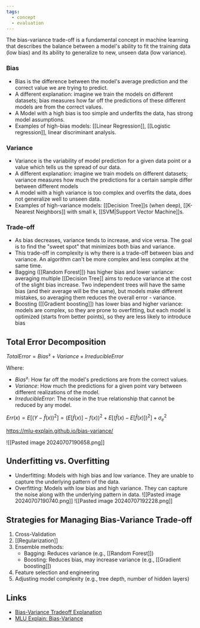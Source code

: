 ```yaml
---
tags:
  - concept
  - evaluation
---
```

The bias-variance trade-off is a fundamental concept in machine learning that describes the balance between a model's ability to fit the training data (low bias) and its ability to generalize to new, unseen data (low variance).

### Bias
- Bias is the difference between the model's average prediction and the correct value we are trying to predict.
- A different explanation: imagine we train the models on different datasets; bias measures how far off the predictions of these different models are from the correct values.
- A Model with a high bias is too simple and underfits the data, has strong model assumptions.
- Examples of high-bias models: [[Linear Regression]], [[Logistic regression]], linear discriminant analysis.

### Variance
- Variance is the variability of model prediction for a given data point or a value which tells us the spread of our data.
- A different explanation: imagine we train models on different datasets; variance measures how much the predictions for a certain sample differ between different models
- A model with a high variance is too complex and overfits the data, does not generalize well to unseen data.
- Examples of high-variance models: [[Decision Tree]]s (when deep), [[K-Nearest Neighbors]] with small k, [[SVM|Support Vector Machine]]s.

### Trade-off
- As bias decreases, variance tends to increase, and vice versa. The goal is to find the "sweet spot" that minimizes both bias and variance.
- This trade-off in complexity is why there is a trade-off between bias and variance. An algorithm can't be more complex and less complex at the same time.
- Bagging ([[Random Forest]]) has higher bias and lower variance: averaging multiple [[Decision Tree]] aims to reduce variance at the cost of the slight bias increase. Two independent trees will have the same bias (and their average will be the same), but models make different mistakes, so averaging them reduces the overall error - variance.
- Boosting ([[Gradient boosting]]) has lower bias and higher variance: models are complex, so they are prone to overfitting, but each model is optimized (starts from better points), so they are less likely to introduce bias

## Total Error Decomposition
$Total Error = Bias² + Variance + Irreducible Error$

Where:
- $Bias²$: How far off the model's predictions are from the correct values.
- $Variance$: How much the predictions for a given point vary between different realizations of the model.
- $Irreducible Error$: The noise in the true relationship that cannot be reduced by any model.

$Err(x) = E[(Y - \hat{f}(x))^2] = (E[\hat{f}(x)] - f(x))^2 + E[(\hat{f}(x) - E[\hat{f}(x)])^2] + \sigma^2_e$


https://mlu-explain.github.io/bias-variance/

![[Pasted image 20240707190658.png]]
## Underfitting vs. Overfitting
- Underfitting: Models with high bias and low variance. They are unable to capture the underlying pattern of the data.
- Overfitting: Models with low bias and high variance. They can capture the noise along with the underlying pattern in data.
![[Pasted image 20240707190740.png]]
![[Pasted image 20240707192228.png]]


## Strategies for Managing Bias-Variance Trade-off
1. Cross-Validation
2. [[Regularization]]
3. Ensemble methods:
   - Bagging: Reduces variance (e.g., [[Random Forest]])
   - Boosting: Reduces bias, may increase variance (e.g., [[Gradient boosting]])
4. Feature selection and engineering
5. Adjusting model complexity (e.g., tree depth, number of hidden layers)

## Links
- [Bias-Variance Tradeoff Explanation](https://scott.fortmann-roe.com/docs/BiasVariance.html)
- [MLU Explain: Bias-Variance](https://mlu-explain.github.io/bias-variance/)